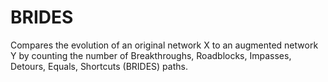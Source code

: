 # BRIDES
Compares the evolution of an original network X to an augmented network Y by counting the number of Breakthroughs, Roadblocks, Impasses, Detours, Equals, Shortcuts (BRIDES) paths. 
